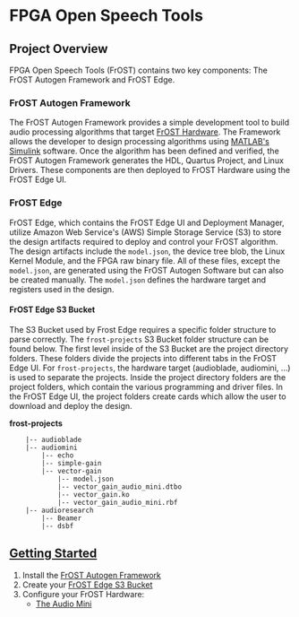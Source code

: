 # FPGA Open Speech Tools

## Project Overview
FPGA Open Speech Tools (FrOST) contains two key components: The FrOST Autogen Framework and FrOST Edge. 
### FrOST Autogen Framework
The FrOST Autogen Framework provides a simple development tool to build audio processing algorithms that target [FrOST Hardware](https://fpga-open-speech-tools.github.io/hardware.html). The Framework allows the developer to design processing algorithms using [MATLAB's Simulink](https://www.mathworks.com/products/simulink.html) software. Once the algorithm has been defined and verified, the FrOST Autogen Framework generates the HDL, Quartus Project, and Linux Drivers. These components are then deployed to FrOST Hardware using the FrOST Edge UI.

### FrOST Edge
FrOST Edge, which contains the FrOST Edge UI and Deployment Manager, utilize Amazon Web Service's (AWS) Simple Storage Service (S3) to store the design artifacts required to deploy and control your FrOST algorithm. The design artifacts include the `model.json`, the device tree blob, the Linux Kernel Module, and the FPGA raw binary file.  All of these files, except the `model.json`, are generated using the FrOST Autogen Software but can also be created manually. The `model.json` defines the hardware target and registers used in the design.

#### FrOST Edge S3 Bucket  
The S3 Bucket used by Frost Edge requires a specific folder structure to parse correctly. The `frost-projects` S3 Bucket folder structure can be found below. The first level inside of the S3 Bucket are the project directory folders. These folders divide the projects into different tabs in the FrOST Edge UI. For `frost-projects`, the hardware target (audioblade, audiomini, ...) is used to separate the projects. Inside the project directory folders are the project folders, which contain the various programming and driver files. In the FrOST Edge UI, the project folders create cards which allow the user to download and deploy the design.
  
**frost-projects**  
```
    |-- audioblade  
    |-- audiomini  
        |-- echo  
        |-- simple-gain  
        |-- vector-gain  
            |-- model.json  
            |-- vector_gain_audio_mini.dtbo  
            |-- vector_gain.ko  
            |-- vector_gain_audio_mini.rbf  
    |-- audioresearch  
        |-- Beamer  
        |-- dsbf  
```

## [Getting Started](getting_started)
1. Install the [FrOST Autogen Framework](getting_started/getting_started_frost_autogen.md)
2. Create your [FrOST Edge S3 Bucket](getting_started/getting_started_frost_edge_s3.md)
3. Configure your FrOST Hardware:
    - [The Audio Mini](getting_started/getting_started_audio_mini.md)
